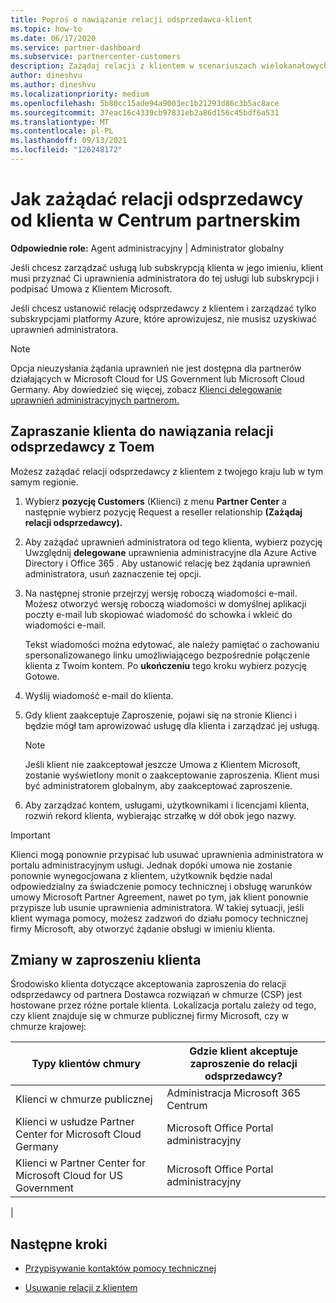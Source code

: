 ```yaml
---
title: Poproś o nawiązanie relacji odsprzedawca-klient
ms.topic: how-to
ms.date: 06/17/2020
ms.service: partner-dashboard
ms.subservice: partnercenter-customers
description: Zażądaj relacji z klientem w scenariuszach wielokanałowych dla wielu partnerów lub jeśli należy przywrócić delegowane uprawnienia administratora dla klienta.
author: dineshvu
ms.author: dineshvu
ms.localizationpriority: medium
ms.openlocfilehash: 5b80cc15ade94a9003ec1b21293d86c3b5ac8ace
ms.sourcegitcommit: 37eac16c4339cb97831eb2a86d156c45bdf6a531
ms.translationtype: MT
ms.contentlocale: pl-PL
ms.lasthandoff: 09/13/2021
ms.locfileid: "126248172"
---
```

# <a name="how-to-request-a-reseller-relationship-from-a-customer-in-partner-center"></a>Jak zażądać relacji odsprzedawcy od klienta w Centrum partnerskim

**Odpowiednie role:** Agent administracyjny | Administrator globalny

Jeśli chcesz zarządzać usługą lub subskrypcją klienta w jego imieniu, klient musi przyznać Ci uprawnienia administratora do tej usługi lub subskrypcji i podpisać Umowa z Klientem Microsoft.

Jeśli chcesz ustanowić relację odsprzedawcy z klientem i zarządzać tylko subskrypcjami platformy Azure, które aprowizujesz, nie musisz uzyskiwać uprawnień administratora.

>[!NOTE] 
>Opcja nieuzysłania żądania uprawnień nie jest dostępna dla partnerów działających w Microsoft Cloud for US Government lub Microsoft Cloud Germany. Aby dowiedzieć się więcej, zobacz [Klienci delegowanie uprawnień administracyjnych partnerom.](customers-revoke-admin-privileges.md)

## <a name="invite-a-customer-to-establish-a-reseller-relationship-with-you"></a>Zapraszanie klienta do nawiązania relacji odsprzedawcy z Toem

Możesz zażądać relacji odsprzedawcy z klientem z twojego kraju lub w tym samym regionie.

1. Wybierz **pozycję Customers** (Klienci) z menu **Partner Center** a następnie wybierz pozycję Request a reseller relationship **(Zażądaj relacji odsprzedawcy).**

2. Aby zażądać uprawnień administratora od tego klienta, wybierz pozycję Uwzględnij **delegowane** uprawnienia administracyjne dla Azure Active Directory i Office 365 . Aby ustanowić relację bez żądania uprawnień administratora, usuń zaznaczenie tej opcji.

3. Na następnej stronie przejrzyj wersję roboczą wiadomości e-mail. Możesz otworzyć wersję roboczą wiadomości w domyślnej aplikacji poczty e-mail lub skopiować wiadomość do schowka i wkleić do wiadomości e-mail.

   Tekst wiadomości można edytować, ale należy pamiętać o zachowaniu spersonalizowanego linku umożliwiającego bezpośrednie połączenie klienta z Twoim kontem. Po **ukończeniu** tego kroku wybierz pozycję Gotowe.

4. Wyślij wiadomość e-mail do klienta.

5. Gdy klient zaakceptuje Zaproszenie, pojawi się  na stronie Klienci i będzie mógł tam aprowizować usługę dla klienta i zarządzać jej usługą.

   > [!NOTE]
   > Jeśli klient nie zaakceptował jeszcze Umowa z Klientem Microsoft, zostanie wyświetlony monit o zaakceptowanie zaproszenia. Klient musi być administratorem globalnym, aby zaakceptować zaproszenie.

6. Aby zarządzać kontem, usługami, użytkownikami i licencjami klienta, rozwiń rekord klienta, wybierając strzałkę w dół obok jego nazwy.

> [!IMPORTANT]  
> Klienci mogą ponownie przypisać lub usuwać uprawnienia administratora w portalu administracyjnym usługi. Jednak dopóki umowa nie zostanie ponownie wynegocjowana z klientem, użytkownik będzie nadal odpowiedzialny za świadczenie pomocy technicznej i obsługę warunków umowy Microsoft Partner Agreement, nawet po tym, jak klient ponownie przypisze lub usunie uprawnienia administratora. W takiej sytuacji, jeśli klient wymaga pomocy, możesz zadzwoń do działu pomocy technicznej firmy Microsoft, aby otworzyć żądanie obsługi w imieniu klienta.

## <a name="changes-to-the-customer-invitation-experience"></a>Zmiany w zaproszeniu klienta

Środowisko klienta dotyczące akceptowania zaproszenia do relacji odsprzedawcy od partnera Dostawca rozwiązań w chmurze (CSP) jest hostowane przez różne portale klienta. Lokalizacja portalu zależy od tego, czy klient znajduje się w chmurze publicznej firmy Microsoft, czy w chmurze krajowej:

|Typy klientów chmury  | Gdzie klient akceptuje zaproszenie do relacji odsprzedawcy? |
|---------|---------
| Klienci w chmurze publicznej | Administracja Microsoft 365 Centrum |
| Klienci w usłudze Partner Center for Microsoft Cloud Germany | Microsoft Office Portal administracyjny |
| Klienci w Partner Center for Microsoft Cloud for US Government | Microsoft Office Portal administracyjny |
|

## <a name="next-steps"></a>Następne kroki

- [Przypisywanie kontaktów pomocy technicznej](assign-support-contacts.md)

- [Usuwanie relacji z klientem](remove-a-relationship.md)
